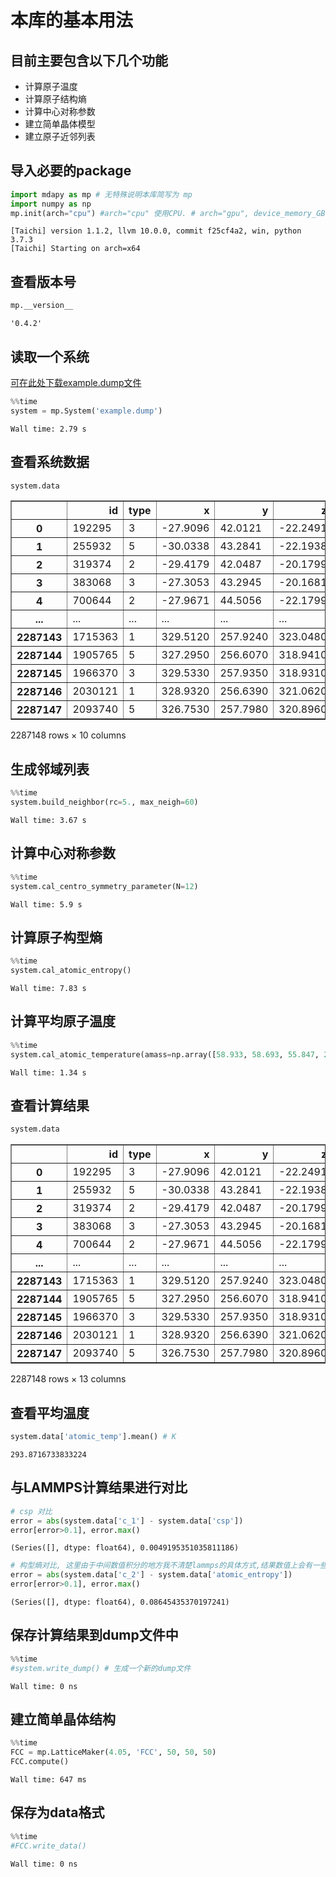 # 本库的基本用法

## 目前主要包含以下几个功能

- 计算原子温度
- 计算原子结构熵
- 计算中心对称参数
- 建立简单晶体模型
- 建立原子近邻列表

## 导入必要的package


```python
import mdapy as mp # 无特殊说明本库简写为 mp
import numpy as np
mp.init(arch="cpu") #arch="cpu" 使用CPU. # arch="gpu", device_memory_GB=9.6 使用GPU, the case is memory costed!!!
```

    [Taichi] version 1.1.2, llvm 10.0.0, commit f25cf4a2, win, python 3.7.3
    [Taichi] Starting on arch=x64
    

## 查看版本号


```python
mp.__version__
```




    '0.4.2'



## 读取一个系统
[可在此处下载example.dump文件](http://yunpan.mushroomfire.com/s/GzTv)


```python
%%time
system = mp.System('example.dump') 
```

    Wall time: 2.79 s
    

## 查看系统数据


```python
system.data
```




<div>
<style scoped>
    .dataframe tbody tr th:only-of-type {
        vertical-align: middle;
    }

    .dataframe tbody tr th {
        vertical-align: top;
    }

    .dataframe thead th {
        text-align: right;
    }
</style>
<table border="1" class="dataframe">
  <thead>
    <tr style="text-align: right;">
      <th></th>
      <th>id</th>
      <th>type</th>
      <th>x</th>
      <th>y</th>
      <th>z</th>
      <th>vx</th>
      <th>vy</th>
      <th>vz</th>
      <th>c_1</th>
      <th>c_2</th>
    </tr>
  </thead>
  <tbody>
    <tr>
      <th>0</th>
      <td>192295</td>
      <td>3</td>
      <td>-27.9096</td>
      <td>42.0121</td>
      <td>-22.2491</td>
      <td>-2.35674</td>
      <td>0.481940</td>
      <td>-0.257686</td>
      <td>5.06650</td>
      <td>-3.71151</td>
    </tr>
    <tr>
      <th>1</th>
      <td>255932</td>
      <td>5</td>
      <td>-30.0338</td>
      <td>43.2841</td>
      <td>-22.1938</td>
      <td>1.55510</td>
      <td>-1.125920</td>
      <td>-1.983760</td>
      <td>5.16323</td>
      <td>-3.69935</td>
    </tr>
    <tr>
      <th>2</th>
      <td>319374</td>
      <td>2</td>
      <td>-29.4179</td>
      <td>42.0487</td>
      <td>-20.1799</td>
      <td>-1.56154</td>
      <td>-0.105773</td>
      <td>-1.052900</td>
      <td>6.02419</td>
      <td>-3.51732</td>
    </tr>
    <tr>
      <th>3</th>
      <td>383068</td>
      <td>3</td>
      <td>-27.3053</td>
      <td>43.2945</td>
      <td>-20.1681</td>
      <td>1.75865</td>
      <td>0.962938</td>
      <td>-2.273980</td>
      <td>5.15436</td>
      <td>-3.90756</td>
    </tr>
    <tr>
      <th>4</th>
      <td>700644</td>
      <td>2</td>
      <td>-27.9671</td>
      <td>44.5056</td>
      <td>-22.1799</td>
      <td>2.11749</td>
      <td>-0.684720</td>
      <td>-0.795077</td>
      <td>6.15314</td>
      <td>-3.85788</td>
    </tr>
    <tr>
      <th>...</th>
      <td>...</td>
      <td>...</td>
      <td>...</td>
      <td>...</td>
      <td>...</td>
      <td>...</td>
      <td>...</td>
      <td>...</td>
      <td>...</td>
      <td>...</td>
    </tr>
    <tr>
      <th>2287143</th>
      <td>1715363</td>
      <td>1</td>
      <td>329.5120</td>
      <td>257.9240</td>
      <td>323.0480</td>
      <td>1.93039</td>
      <td>1.215740</td>
      <td>-1.869160</td>
      <td>5.89311</td>
      <td>-3.92515</td>
    </tr>
    <tr>
      <th>2287144</th>
      <td>1905765</td>
      <td>5</td>
      <td>327.2950</td>
      <td>256.6070</td>
      <td>318.9410</td>
      <td>2.16960</td>
      <td>-4.590730</td>
      <td>1.395140</td>
      <td>4.94041</td>
      <td>-4.08289</td>
    </tr>
    <tr>
      <th>2287145</th>
      <td>1966370</td>
      <td>3</td>
      <td>329.5330</td>
      <td>257.9350</td>
      <td>318.9310</td>
      <td>2.65692</td>
      <td>-3.539740</td>
      <td>-1.125020</td>
      <td>5.70667</td>
      <td>-3.83374</td>
    </tr>
    <tr>
      <th>2287146</th>
      <td>2030121</td>
      <td>1</td>
      <td>328.9320</td>
      <td>256.6390</td>
      <td>321.0620</td>
      <td>1.25297</td>
      <td>0.868006</td>
      <td>1.104770</td>
      <td>5.42057</td>
      <td>-3.39951</td>
    </tr>
    <tr>
      <th>2287147</th>
      <td>2093740</td>
      <td>5</td>
      <td>326.7530</td>
      <td>257.7980</td>
      <td>320.8960</td>
      <td>2.40437</td>
      <td>-0.944472</td>
      <td>3.358390</td>
      <td>6.04798</td>
      <td>-2.90699</td>
    </tr>
  </tbody>
</table>
<p>2287148 rows × 10 columns</p>
</div>



## 生成邻域列表


```python
%%time
system.build_neighbor(rc=5., max_neigh=60)
```

    Wall time: 3.67 s
    

## 计算中心对称参数


```python
%%time
system.cal_centro_symmetry_parameter(N=12)
```

    Wall time: 5.9 s
    

## 计算原子构型熵


```python
%%time
system.cal_atomic_entropy()
```

    Wall time: 7.83 s
    

## 计算平均原子温度


```python
%%time
system.cal_atomic_temperature(amass=np.array([58.933, 58.693, 55.847, 26.982, 63.546]))
```

    Wall time: 1.34 s
    

## 查看计算结果


```python
system.data
```




<div>
<style scoped>
    .dataframe tbody tr th:only-of-type {
        vertical-align: middle;
    }

    .dataframe tbody tr th {
        vertical-align: top;
    }

    .dataframe thead th {
        text-align: right;
    }
</style>
<table border="1" class="dataframe">
  <thead>
    <tr style="text-align: right;">
      <th></th>
      <th>id</th>
      <th>type</th>
      <th>x</th>
      <th>y</th>
      <th>z</th>
      <th>vx</th>
      <th>vy</th>
      <th>vz</th>
      <th>c_1</th>
      <th>c_2</th>
      <th>csp</th>
      <th>atomic_entropy</th>
      <th>atomic_temp</th>
    </tr>
  </thead>
  <tbody>
    <tr>
      <th>0</th>
      <td>192295</td>
      <td>3</td>
      <td>-27.9096</td>
      <td>42.0121</td>
      <td>-22.2491</td>
      <td>-2.35674</td>
      <td>0.481940</td>
      <td>-0.257686</td>
      <td>5.06650</td>
      <td>-3.71151</td>
      <td>5.066507</td>
      <td>-3.704236</td>
      <td>271.311105</td>
    </tr>
    <tr>
      <th>1</th>
      <td>255932</td>
      <td>5</td>
      <td>-30.0338</td>
      <td>43.2841</td>
      <td>-22.1938</td>
      <td>1.55510</td>
      <td>-1.125920</td>
      <td>-1.983760</td>
      <td>5.16323</td>
      <td>-3.69935</td>
      <td>5.163225</td>
      <td>-3.693594</td>
      <td>244.521683</td>
    </tr>
    <tr>
      <th>2</th>
      <td>319374</td>
      <td>2</td>
      <td>-29.4179</td>
      <td>42.0487</td>
      <td>-20.1799</td>
      <td>-1.56154</td>
      <td>-0.105773</td>
      <td>-1.052900</td>
      <td>6.02419</td>
      <td>-3.51732</td>
      <td>6.024189</td>
      <td>-3.511158</td>
      <td>240.937268</td>
    </tr>
    <tr>
      <th>3</th>
      <td>383068</td>
      <td>3</td>
      <td>-27.3053</td>
      <td>43.2945</td>
      <td>-20.1681</td>
      <td>1.75865</td>
      <td>0.962938</td>
      <td>-2.273980</td>
      <td>5.15436</td>
      <td>-3.90756</td>
      <td>5.154361</td>
      <td>-3.897154</td>
      <td>230.167981</td>
    </tr>
    <tr>
      <th>4</th>
      <td>700644</td>
      <td>2</td>
      <td>-27.9671</td>
      <td>44.5056</td>
      <td>-22.1799</td>
      <td>2.11749</td>
      <td>-0.684720</td>
      <td>-0.795077</td>
      <td>6.15314</td>
      <td>-3.85788</td>
      <td>6.153219</td>
      <td>-3.849288</td>
      <td>243.981368</td>
    </tr>
    <tr>
      <th>...</th>
      <td>...</td>
      <td>...</td>
      <td>...</td>
      <td>...</td>
      <td>...</td>
      <td>...</td>
      <td>...</td>
      <td>...</td>
      <td>...</td>
      <td>...</td>
      <td>...</td>
      <td>...</td>
      <td>...</td>
    </tr>
    <tr>
      <th>2287143</th>
      <td>1715363</td>
      <td>1</td>
      <td>329.5120</td>
      <td>257.9240</td>
      <td>323.0480</td>
      <td>1.93039</td>
      <td>1.215740</td>
      <td>-1.869160</td>
      <td>5.89311</td>
      <td>-3.92515</td>
      <td>5.893107</td>
      <td>-3.916585</td>
      <td>260.688819</td>
    </tr>
    <tr>
      <th>2287144</th>
      <td>1905765</td>
      <td>5</td>
      <td>327.2950</td>
      <td>256.6070</td>
      <td>318.9410</td>
      <td>2.16960</td>
      <td>-4.590730</td>
      <td>1.395140</td>
      <td>4.94041</td>
      <td>-4.08289</td>
      <td>4.940414</td>
      <td>-4.073576</td>
      <td>320.674108</td>
    </tr>
    <tr>
      <th>2287145</th>
      <td>1966370</td>
      <td>3</td>
      <td>329.5330</td>
      <td>257.9350</td>
      <td>318.9310</td>
      <td>2.65692</td>
      <td>-3.539740</td>
      <td>-1.125020</td>
      <td>5.70667</td>
      <td>-3.83374</td>
      <td>5.706692</td>
      <td>-3.825251</td>
      <td>344.000669</td>
    </tr>
    <tr>
      <th>2287146</th>
      <td>2030121</td>
      <td>1</td>
      <td>328.9320</td>
      <td>256.6390</td>
      <td>321.0620</td>
      <td>1.25297</td>
      <td>0.868006</td>
      <td>1.104770</td>
      <td>5.42057</td>
      <td>-3.39951</td>
      <td>5.420572</td>
      <td>-3.392952</td>
      <td>241.169127</td>
    </tr>
    <tr>
      <th>2287147</th>
      <td>2093740</td>
      <td>5</td>
      <td>326.7530</td>
      <td>257.7980</td>
      <td>320.8960</td>
      <td>2.40437</td>
      <td>-0.944472</td>
      <td>3.358390</td>
      <td>6.04798</td>
      <td>-2.90699</td>
      <td>6.048002</td>
      <td>-2.901894</td>
      <td>245.842739</td>
    </tr>
  </tbody>
</table>
<p>2287148 rows × 13 columns</p>
</div>



## 查看平均温度


```python
system.data['atomic_temp'].mean() # K
```




    293.8716733833224



## 与LAMMPS计算结果进行对比


```python
# csp 对比
error = abs(system.data['c_1'] - system.data['csp'])
error[error>0.1], error.max()
```




    (Series([], dtype: float64), 0.0049195351035811186)




```python
# 构型熵对比, 这里由于中间数值积分的地方我不清楚lammps的具体方式,结果数值上会有一些区别。
error = abs(system.data['c_2'] - system.data['atomic_entropy'])
error[error>0.1], error.max()
```




    (Series([], dtype: float64), 0.08645435370197241)



## 保存计算结果到dump文件中


```python
%%time
#system.write_dump() # 生成一个新的dump文件
```

    Wall time: 0 ns
    

## 建立简单晶体结构


```python
%%time
FCC = mp.LatticeMaker(4.05, 'FCC', 50, 50, 50)
FCC.compute()
```

    Wall time: 647 ms
    

## 保存为data格式


```python
%%time
#FCC.write_data()
```

    Wall time: 0 ns
    
